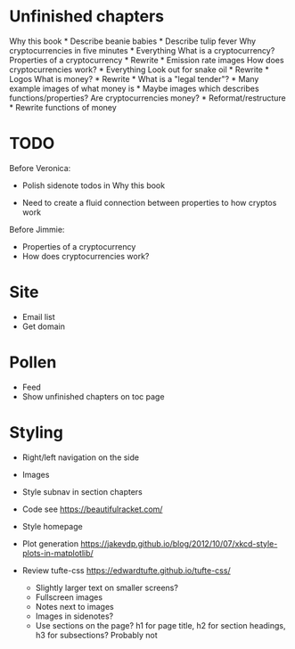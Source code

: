 # Unfinished chapters

Why this book
    * Describe beanie babies
    * Describe tulip fever
Why cryptocurrencies in five minutes
    * Everything
What is a cryptocurrency?
  Properties of a cryptocurrency
    * Rewrite
    * Emission rate images
  How does cryptocurrencies work?
    * Everything
  Look out for snake oil
    * Rewrite
    * Logos
  What is money?
    * Rewrite
    * What is a "legal tender"?
    * Many example images of what money is
    * Maybe images which describes functions/properties?
  Are cryptocurrencies money?
    * Reformat/restructure
    * Rewrite functions of money

# TODO

Before Veronica:
* Polish sidenote todos in Why this book

* Need to create a fluid connection between properties to how cryptos work

Before Jimmie:
* Properties of a cryptocurrency
* How does cryptocurrencies work?

# Site

* Email list
* Get domain

# Pollen

* Feed
* Show unfinished chapters on toc page

# Styling

* Right/left navigation on the side
* Images
* Style subnav in section chapters

* Code
  see https://beautifulracket.com/
* Style homepage
* Plot generation
  https://jakevdp.github.io/blog/2012/10/07/xkcd-style-plots-in-matplotlib/

* Review tufte-css
    https://edwardtufte.github.io/tufte-css/
    * Slightly larger text on smaller screens?
    * Fullscreen images
    * Notes next to images
    * Images in sidenotes?
    * Use sections on the page? h1 for page title, h2 for section headings, h3 for subsections?
        Probably not

